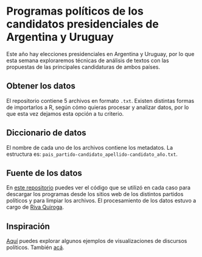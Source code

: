 
# Programas políticos de los candidatos presidenciales de Argentina y Uruguay

Este año hay elecciones presidenciales en Argentina y Uruguay, por lo que esta semana exploraremos técnicas de análisis de textos con las propuestas de las principales candidaturas de ambos países.


## Obtener los datos

El repositorio contiene 5 archivos en formato `.txt`. Existen distintas formas de importarlos a R, según cómo quieras procesar y analizar datos, por lo que esta vez dejamos esta opción a tu criterio.

## Diccionario de datos

El nombre de cada uno de los archivos contiene los metadatos. La estructura es:
`pais_partido-candidato_apellido-candidato_año.txt`.

## Fuente de los datos

En [este repositorio](https://github.com/rivaquiroga/programas-presidenciales-2019) puedes ver el código que se utilizó en cada caso para descargar los programas desde los sitios web de los distintos partidos políticos y para limpiar los archivos. El procesamiento de los datos estuvo a cargo de [Riva Quiroga](https://twitter.com/rivaquiroga).

## Inspiración
[Aquí](https://medium.com/jsk-class-of-2018/counting-words-in-sotu-speeches-f6ca32d0e87) puedes explorar algunos ejemplos de visualizaciones de discursos políticos. También [acá](https://twitter.com/rivaquiroga/status/1002239280872292355/photo/1).

